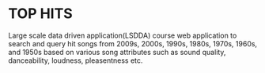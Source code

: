 # TOP HITS
Large scale data driven application(LSDDA) course web application to search and query hit songs from 2009s, 2000s, 1990s, 1980s, 1970s, 1960s, and
1950s based on various song attributes such as sound quality, danceability, loudness, pleasentness etc.

